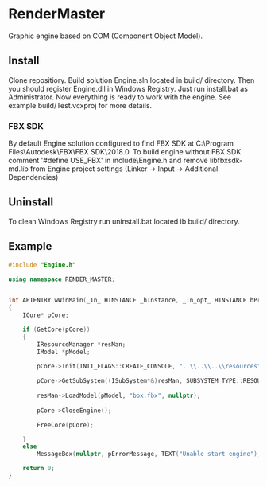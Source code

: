 # RenderMaster

Graphic engine based on COM (Component Object Model). 

## Install
Clone repositiory. Build solution Engine.sln located in build/ directory. Then you should register Engine.dll in Windows Registry. Just run install.bat as Administrator.
Now everything is ready to work with the engine. See example build/Test.vcxproj for more details.

### FBX SDK
By default Engine solution configured to find FBX SDK at C:\Program Files\Autodesk\FBX\FBX SDK\2018.0\. To build engine without FBX SDK comment '#define USE_FBX' in include\Engine.h and remove libfbxsdk-md.lib from Engine project settings (Linker -> Input -> Additional Dependencies)

## Uninstall
To clean Windows Registry run uninstall.bat located ib build/ directory.

## Example
```cpp
#include "Engine.h"

using namespace RENDER_MASTER;


int APIENTRY wWinMain(_In_ HINSTANCE _hInstance, _In_opt_ HINSTANCE hPrevInstance, _In_ LPWSTR lpCmdLine, _In_ int nCmdShow)
{
	ICore* pCore;

	if (GetCore(pCore))
	{
		IResourceManager *resMan;
		IModel *pModel;

		pCore->Init(INIT_FLAGS::CREATE_CONSOLE, "..\\..\\..\\resources", nullptr);
				
		pCore->GetSubSystem((ISubSystem*&)resMan, SUBSYSTEM_TYPE::RESOURCE_MANAGER);
			
		resMan->LoadModel(pModel, "box.fbx", nullptr);
		
		pCore->CloseEngine();

		FreeCore(pCore);

	}
	else
		MessageBox(nullptr, pErrorMessage, TEXT("Unable start engine"), MB_OK | MB_ICONERROR);

	return 0;
}
```

